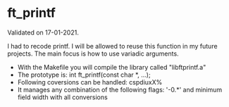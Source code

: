 # ft_printf
Validated on 17-01-2021.

I had to recode printf. I will be allowed to reuse this function in my future projects. The main focus is how to use variadic arguments.

- With the Makefile you will compile the library called "libftprintf.a"
- The prototype is: int ft_printf(const char *, ...);
- Following coversions can be handled: cspdiuxX%
- It manages any combination of the following flags: '-0.*' and minimum field width with all conversions
